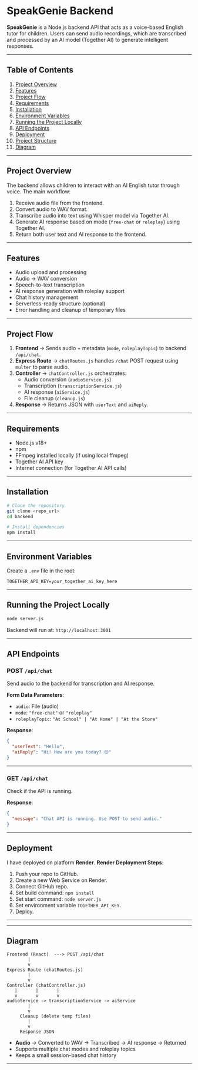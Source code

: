 # SpeakGenie Backend

**SpeakGenie** is a Node.js backend API that acts as a voice-based English tutor for children. Users can send audio recordings, which are transcribed and processed by an AI model (Together AI) to generate intelligent responses.

---

## Table of Contents

1. [Project Overview](#project-overview)  
2. [Features](#features)  
3. [Project Flow](#project-flow)  
4. [Requirements](#requirements)  
5. [Installation](#installation)  
6. [Environment Variables](#environment-variables)  
7. [Running the Project Locally](#running-the-project-locally)  
8. [API Endpoints](#api-endpoints)  
9. [Deployment](#deployment)  
10. [Project Structure](#project-structure)  
11. [Diagram](#diagram)

---

## Project Overview

The backend allows children to interact with an AI English tutor through voice. The main workflow:

1. Receive audio file from the frontend.  
2. Convert audio to WAV format.  
3. Transcribe audio into text using Whisper model via Together AI.  
4. Generate AI response based on mode (`free-chat` or `roleplay`) using Together AI.  
5. Return both user text and AI response to the frontend.  

---

## Features

- Audio upload and processing
- Audio → WAV conversion
- Speech-to-text transcription
- AI response generation with roleplay support
- Chat history management
- Serverless-ready structure (optional)
- Error handling and cleanup of temporary files

---

## Project Flow

1. **Frontend** → Sends audio + metadata (`mode`, `roleplayTopic`) to backend `/api/chat`.  
2. **Express Route** → `chatRoutes.js` handles `/chat` POST request using `multer` to parse audio.  
3. **Controller** → `chatController.js` orchestrates:  
   - Audio conversion (`audioService.js`)  
   - Transcription (`transcriptionService.js`)  
   - AI response (`aiService.js`)  
   - File cleanup (`cleanup.js`)  
4. **Response** → Returns JSON with `userText` and `aiReply`.

---

## Requirements

- Node.js v18+
- npm
- FFmpeg installed locally (if using local ffmpeg)
- Together AI API key
- Internet connection (for Together AI API calls)

---

## Installation

```bash
# Clone the repository
git clone <repo_url>
cd backend

# Install dependencies
npm install
````

---

## Environment Variables

Create a `.env` file in the root:

```env
TOGETHER_API_KEY=your_together_ai_key_here
```

---

## Running the Project Locally

```bash
node server.js
```

Backend will run at: `http://localhost:3001`

---

## API Endpoints

### POST `/api/chat`

Send audio to the backend for transcription and AI response.

**Form Data Parameters**:

* `audio`: File (audio)
* `mode`: `"free-chat"` or `"roleplay"`
* `roleplayTopic`: `"At School" | "At Home" | "At the Store"`

**Response**:

```json
{
  "userText": "Hello",
  "aiReply": "Hi! How are you today? 😊"
}
```

---

### GET `/api/chat`

Check if the API is running.

**Response**:

```json
{
  "message": "Chat API is running. Use POST to send audio."
}
```

---

## Deployment

I have deployed on platform **Render**.
**Render Deployment Steps**:

1. Push your repo to GitHub.
2. Create a new Web Service on Render.
3. Connect GitHub repo.
4. Set build command: `npm install`
5. Set start command: `node server.js`
6. Set environment variable `TOGETHER_API_KEY`.
7. Deploy.

---


---

## Diagram

```
Frontend (React)  ---> POST /api/chat
        |
        v
Express Route (chatRoutes.js)
        |
        v
Controller (chatController.js)
   |       |       |
   v       v       v
audioService -> transcriptionService -> aiService
        |
        v
     Cleanup (delete temp files)
        |
        v
     Response JSON
```

* **Audio** → Converted to WAV → Transcribed → AI response → Returned
* Supports multiple chat modes and roleplay topics
* Keeps a small session-based chat history

---

